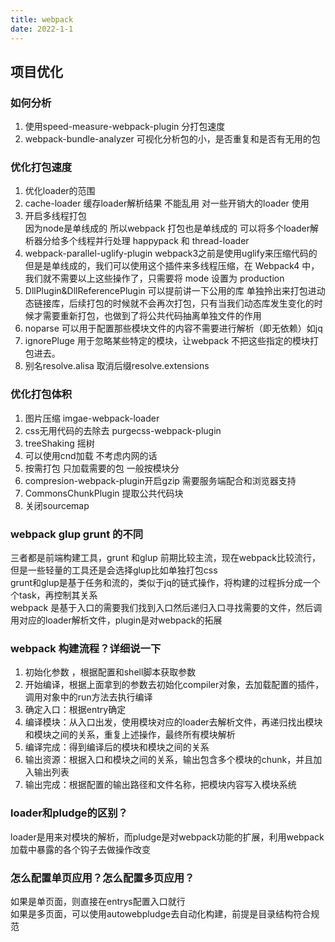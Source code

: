 ```yaml
---
title: webpack
date: 2022-1-1
---
```

<!--
 * @Descripttion: ----描述----
 * @version: 1.0
 * @Author: 张鹏
 * @Date: 2022-01-01 23:14:49
 * @LastEditors: 张鹏
 * @LastEditTime: 2022-01-08 16:17:34
-->

## 项目优化

### 如何分析
1. 使用speed-measure-webpack-plugin 分打包速度
2. webpack-bundle-analyzer 可视化分析包的小，是否重复和是否有无用的包

### 优化打包速度
1. 优化loader的范围 
2. cache-loader 缓存loader解析结果 不能乱用 对一些开销大的loader 使用
3. 开启多线程打包  
因为node是单线成的 所以webpack 打包也是单线成的 可以将多个loader解析器分给多个线程并行处理
happypack 和 thread-loader
4. webpack-parallel-uglify-plugin 
webpack3之前是使用uglify来压缩代码的但是是单线成的，我们可以使用这个插件来多线程压缩，在 Webpack4 中，我们就不需要以上这些操作了，只需要将 mode 设置为 production
5. DllPlugin&DllReferencePlugin
可以提前讲一下公用的库 单独拎出来打包进动态链接库，后续打包的时候就不会再次打包，只有当我们动态库发生变化的时候才需要重新打包，也做到了将公共代码抽离单独文件的作用
6. noparse 可以用于配置那些模块文件的内容不需要进行解析（即无依赖）如jq
7. ignorePluge 用于忽略某些特定的模块，让webpack 不把这些指定的模块打包进去。
8. 别名resolve.alisa 取消后缀resolve.extensions
### 优化打包体积
1. 图片压缩 imgae-webpack-loader
2. css无用代码的去除去 purgecss-webpack-plugin
3. treeShaking 摇树
4. 可以使用cnd加载 不考虑内网的话
5. 按需打包 只加载需要的包 一般按模块分
6. compresion-webpack-plugin开启gzip 需要服务端配合和浏览器支持
7. CommonsChunkPlugin 提取公共代码块
8. 关闭sourcemap
### webpack glup grunt 的不同
三者都是前端构建工具，grunt 和glup 前期比较主流，现在webpack比较流行，但是一些轻量的工具还是会选择glup比如单独打包css   
grunt和glup是基于任务和流的，类似于jq的链式操作，将构建的过程拆分成一个个task，再控制其关系  
webpack 是基于入口的需要我们找到入口然后递归入口寻找需要的文件，然后调用对应的loader解析文件，plugin是对webpack的拓展

### webpack 构建流程？详细说一下
1. 初始化参数 ，根据配置和shell脚本获取参数
2. 开始编译，根据上面拿到的参数去初始化compiler对象，去加载配置的插件，调用对象中的run方法去执行编译
3. 确定入口：根据entry确定
4. 编译模块：从入口出发，使用模块对应的loader去解析文件，再递归找出模块和模块之间的关系，重复上述操作，最终所有模块解析
5. 编译完成：得到编译后的模块和模块之间的关系
6. 输出资源：根据入口和模块之间的关系，输出包含多个模块的chunk，并且加入输出列表
7. 输出完成：根据配置的输出路径和文件名称，把模块内容写入模块系统

### loader和pludge的区别？
loader是用来对模块的解析，而pludge是对webpack功能的扩展，利用webpack 加载中暴露的各个钩子去做操作改变

### 怎么配置单页应用？怎么配置多页应用？

如果是单页面，则直接在entrys配置入口就行  
如果是多页面，可以使用autowebpludge去自动化构建，前提是目录结构符合规范


